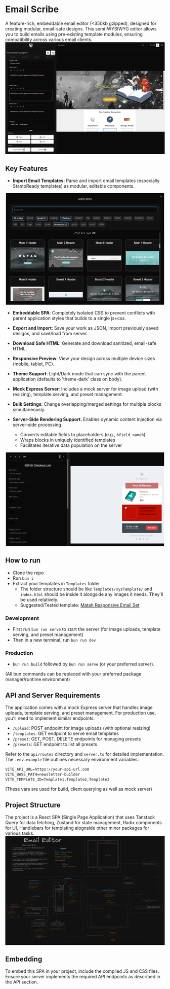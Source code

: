 # Email Scribe

A feature-rich, embeddable email editor (<350kb gzipped), designed for creating modular, email-safe designs. This semi-WYSIWYG editor allows you to build emails using pre-existing template modules, ensuring compatibility across various email clients.
![Email Editor](docs/Primary.png)

## Key Features

- **Import Email Templates**: Parse and import email templates (especially StampReady templates) as modular, editable components.

<div align="center"><img src="docs/AddModules.png" width="500" alt="Add Block"></div>

- **Embeddable SPA**: Completely isolated CSS to prevent conflicts with parent application styles that builds to a single js+css.


- **Export and Import**: Save your work as JSON, import previously saved designs, and save/load from server.

- **Download Safe HTML**: Generate and download sanitized, email-safe HTML.

- **Responsive Preview**: View your design across multiple device sizes (mobile, tablet, PC).

- **Theme Support**: Light/Dark mode that can sync with the parent application (defaults to 'theme-dark' class on body).

- **Mock Express Server**: Includes a mock server for image upload (with resizing), template serving, and preset management.

- **Bulk Settings**: Change overlapping/merged settings for multiple blocks simultaneously.

- **Server-Side Rendering Support**: Enables dynamic content injection via server-side processing.
  - Converts editable fields to placeholders (e.g., `%field_name%`)
  - Wraps blocks in uniquely identified templates
  - Facilitates iterative data population on the server

<div align="center"><img src="docs/SSR.png" width="500" alt="SSR Support"></div>

## How to run

- Clone the repo
- Run `bun i`
- Extract your templates in `Templates` folder
  - The folder structure should be like `Templates/xyzTemplate/` and `index.html` should be inside it alongside any images it needs. They'll be used relatively.
  - Suggested/Tested template: [Matah Responsive Email Set](https://themeforest.net/item/matah-responsive-email-set/10569882)

### Development

- First run `bun run serve` to start the server (for image uploads, template serving, and preset management)
- Then in a new terminal, run `bun run dev`

### Production

- `bun run build` followed by `bun run serve` (or your preferred server).

(All bun commands can be replaced with your preferred package manager/runtime environment)

## API and Server Requirements

The application comes with a mock Express server that handles image uploads, template serving, and preset management. For production use, you'll need to implement similar endpoints:

- `/upload`: POST endpoint for image uploads (with optional resizing)
- `/templates`: GET endpoint to serve email templates
- `/preset`: GET, POST, DELETE endpoints for managing presets
- `/presets`: GET endpoint to list all presets

Refer to the `api/routes` directory and `server.ts` for detailed implementation. The `.env.example` file outlines necessary environment variables:

```
VITE_API_URL=https://your-api-url.com
VITE_BASE_PATH=newsletter-builder
VITE_TEMPLATE_ID=Template1,Template2,Template3
```

(These vars are used for build, client querying as well as mock server)


## Project Structure

The project is a React SPA (Single Page Application) that uses Tanstack Query for data fetching, Zustand for state management, Radix components for UI, Handlebars for templating alognside other minor packages for various tasks.
![Project Structure](docs/ProjectStructure.png)

## Embedding

To embed this SPA in your project, include the compiled JS and CSS files. Ensure your server implements the required API endpoints as described in the API section.
